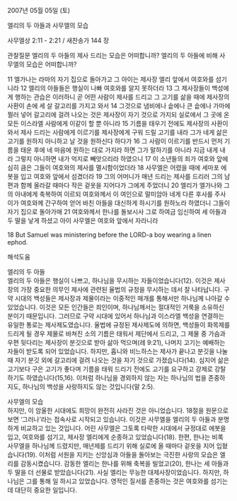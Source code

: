 2007년 05월 05일 (토)

엘리의 두 아들과 사무엘의 모습



사무엘상 2:11 - 2:21 / 새찬송가 144 장


관찰질문
엘리의 두 아들의 제사 드리는 모습은 어떠합니까? 
엘리의 두 아들에 비해 사무엘의 모습은 어떠합니까? 

11 엘가나는 라마의 자기 집으로 돌아가고 그 아이는 제사장 엘리 앞에서 여호와를 섬기니라 12 엘리의 아들들은 행실이 나빠 여호와를 알지 못하더라 13 그 제사장들이 백성에게 행하는 관습은 이러하니 곧 어떤 사람이 제사를 드리고 그 고기를 삶을 때에 제사장의 사환이 손에 세 살 갈고리를 가지고 와서 14 그것으로 냄비에나 솥에나 큰 솥에나 가마에 찔러 넣어 갈고리에 걸려 나오는 것은 제사장이 자기 것으로 가지되 실로에서 그 곳에 온 모든 이스라엘 사람에게 이같이 할 뿐 아니라 15 기름을 태우기 전에도 제사장의 사환이 와서 제사 드리는 사람에게 이르기를 제사장에게 구워 드릴 고기를 내라 그가 네게 삶은 고기를 원하지 아니하고 날 것을 원하신다 하다가 16 그 사람이 이르기를 반드시 먼저 기름을 태운 후에 네 마음에 원하는 대로 가지라 하면 그가 말하기를 아니라 지금 내게 내라 그렇지 아니하면 내가 억지로 빼앗으리라 하였으니 17 이 소년들의 죄가 여호와 앞에 심히 큼은 그들이 여호와의 제사를 멸시함이었더라 18 사무엘은 어렸을 때에 세마포 에봇을 입고 여호와 앞에서 섬겼더라 19 그의 어머니가 매년 드리는 제사를 드리러 그의 남편과 함께 올라갈 때마다 작은 겉옷을 지어다가 그에게 주었더니 20 엘리가 엘가나와 그의 아내에게 축복하여 이르되 여호와께서 이 여인으로 말미암아 네게 다른 후사를 주사 이가 여호와께 간구하여 얻어 바친 아들을 대신하게 하시기를 원하노라 하였더니 그들이 자기 집으로 돌아가매 21 여호와께서 한나를 돌보시사 그로 하여금 임신하여 세 아들과 두 딸을 낳게 하셨고 아이 사무엘은 여호와 앞에서 자라니라 

18 But Samuel was ministering before the LORD-a boy wearing a linen ephod.

해석도움





엘리의 두 아들  
엘리의 두 아들은 행실이 나쁘고, 하나님을 무시하는 자들이었습니다(12). 이것은 제사장의 가장 중요한 의무인 제사에 관련된 율법의 규정을 무시하는 데서 잘 나타납니다. 구약 시대의 백성들은 제사장과 제물이라는 이중적인 매개를 통해서만 하나님께 나아갈 수 있었습니다. 이것은 모든 인간들은 죄인이며, 하나님께서는 절대적인 거룩을 소유하신 분이기 때문입니다. 그러므로 구약 시대에 있어서 하나님과 이스라엘 백성을 연결하는 유일한 통로는 제사제도였습니다. 율법에 규정된 제사제도에 의하면, 백성들이 화목제를 드리게 될 경우 제물로 바쳐진 소의 기름은 태워서 제단에서 드리고, 그 제물 중 가슴과 우편 뒷다리는 제사장이 분깃으로 받아 삶아 먹으며(레 9:21), 나머지 고기는 예배하는 자들이 받도록 되어 있었습니다. 하지만, 홉니와 비느하스는 제사가 끝나고 분깃을 나눌 때 자기 분깃 외에 갈고리에 걸려 나오는 것을 자기 것으로 가졌습니다(14). 심지어 삶은 고기보다 구은 고기가 좋다며 기름을 태워 드리기 전에도 고기를 요구하고 강제로 강탈하기도 하였습니다(15,16). 이처럼 하나님을 경외하지 않는 자는 하나님의 법을 존중하지도, 하나님의 백성을 사랑하지도 않는 것입니다(말 2:5).    

사무엘의 모습  
하지만, 이 암울한 시대에도 희망이 완전히 사라진 것은 아니었습니다. 18절을 원문으로 보면 ‘그러나’라는 접속사로 시작되고 있습니다. 이것은 사무엘을 엘리의 두 아들과 분명하게 비교하고 있는 것입니다. 어린 사무엘은 그토록 타락한 시대에서 규정대로 에봇을 입고, 여호와를 섬기고, 제사장 엘리에게 순종하고 있었습니다(18). 한편, 한나는 비록 사무엘을 하나님께 드렸지만, 매년제를 드리기 위해 실로에 올 때마다 겉옷을 지어 입혔습니다(19). 이처럼 서원을 지키는 신앙심과 아들을 돌아보는 극진한 사랑의 모습은 엘리를 감동시켰습니다. 감동한 엘리는 한나를 위해 축복을 빌었고(20), 한나는 세 아들과 두 딸을 더 선물로 받았습니다(21). 사실 엘리는 무능한 대제사장이었습니다. 하지만, 하나님은 그를 통해 일 하시고 있었습니다. 영적인 질서를 존중하는 것은 여호와를 섬기는데 대단히 중요한 일입니다.